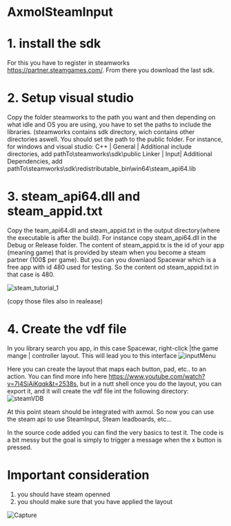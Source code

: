 # AxmolSteamInput

# 1. install the sdk
For this you have to register in steamworks https://partner.steamgames.com/. From there you download the last sdk. 

# 2. Setup visual studio
Copy the folder steamworks to the path you want and then  depending on what idle and OS you are using, you have to set the paths to include the libraries.
(steamworks contains sdk directory, wich contains other directories aswell. You should set the path to the public folder. 
For instance, for windows and visual studio:
C++ | General | Additional include directories, add pathTo\steamworks\sdk\public
Linker | Input| Additional Dependencies, add pathTo\steamworks\sdk\redistributable_bin\win64\steam_api64.lib

# 3. steam_api64.dll and steam_appid.txt
Copy the team_api64.dll and steam_appid.txt in the output directory(where the executable is after the build). For instance copy steam_api64.dll in the Debug or Release folder.
The content of steam_appid.tx is the id of your app (meaning game) that is provided by steam when you become a steam partner (100$ per game). But you can you downlaod Spacewar which
is a free app with id 480 used for testing. So the content od steam_appid.txt in that case is 480.

![steam_tutorial_1](https://github.com/user-attachments/assets/fd6308e9-d3dd-45ee-9b84-d924eb740084)


(copy those files also in realease)

# 4. Create the vdf file
In you library search you app, in this case Spacewar, right-click |the game mange | controller layout. This will lead you to this interface
![inputMenu](https://github.com/user-attachments/assets/e3957776-1c0e-41ea-869a-291549ac046f)

Here you can create the layout that maps each button, pad, etc.. to an action. You can find more info here https://www.youtube.com/watch?v=7I4SiAiKqqk&t=2538s,
but in a nutt shell once you do the layout, you can export it, and it will create the vdf file int the following directory:
![steamVDB](https://github.com/user-attachments/assets/d4c0d750-e518-41e8-aa33-263da97854ef)


At this point steam should be integrated with axmol. So now you can use the steam api to use SteamInput, Steam leadboards, etc...

In the source code added you can find the very basics to test it. The code is a bit messy but the goal is simply to trigger a message
when the x button is pressed.

# Important consideration
1. you should have steam openned
2. you should make sure that you have applied the layout

![Capture](https://github.com/user-attachments/assets/9b680390-4916-4d23-87e7-b551e2a93dcc)
